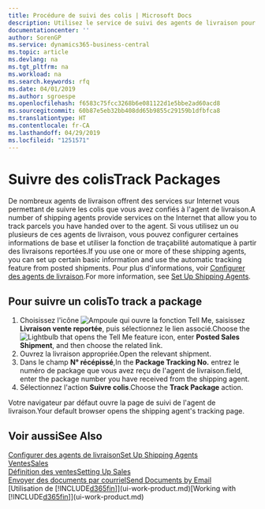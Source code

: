```yaml
---
title: Procédure de suivi des colis | Microsoft Docs
description: Utilisez le service de suivi des agents de livraison pour voir la progression d'une livraison.
documentationcenter: ''
author: SorenGP
ms.service: dynamics365-business-central
ms.topic: article
ms.devlang: na
ms.tgt_pltfrm: na
ms.workload: na
ms.search.keywords: rfq
ms.date: 04/01/2019
ms.author: sgroespe
ms.openlocfilehash: f6583c75fcc3268b6e081122d1e5bbe2ad60acd8
ms.sourcegitcommit: 60b87e5eb32bb408dd65b9855c29159b1dfbfca8
ms.translationtype: HT
ms.contentlocale: fr-CA
ms.lasthandoff: 04/29/2019
ms.locfileid: "1251571"
---
```

# <a name="track-packages"></a><span data-ttu-id="3c3c9-103">Suivre des colis</span><span class="sxs-lookup"><span data-stu-id="3c3c9-103">Track Packages</span></span>
<span data-ttu-id="3c3c9-104">De nombreux agents de livraison offrent des services sur Internet vous permettant de suivre les colis que vous avez confiés à l'agent de livraison.</span><span class="sxs-lookup"><span data-stu-id="3c3c9-104">A number of shipping agents provide services on the Internet that allow you to track parcels you have handed over to the agent.</span></span> <span data-ttu-id="3c3c9-105">Si vous utilisez un ou plusieurs de ces agents de livraison, vous pouvez configurer certaines informations de base et utiliser la fonction de traçabilité automatique à partir des livraisons reportées.</span><span class="sxs-lookup"><span data-stu-id="3c3c9-105">If you use one or more of these shipping agents, you can set up certain basic information and use the automatic tracking feature from posted shipments.</span></span> <span data-ttu-id="3c3c9-106">Pour plus d'informations, voir [Configurer des agents de livraison](sales-how-to-set-up-shipping-agents.md).</span><span class="sxs-lookup"><span data-stu-id="3c3c9-106">For more information, see [Set Up Shipping Agents](sales-how-to-set-up-shipping-agents.md).</span></span>  

## <a name="to-track-a-package"></a><span data-ttu-id="3c3c9-107">Pour suivre un colis</span><span class="sxs-lookup"><span data-stu-id="3c3c9-107">To track a package</span></span>
1. <span data-ttu-id="3c3c9-108">Choisissez l'icône ![Ampoule qui ouvre la fonction Tell Me](media/ui-search/search_small.png "Dites-moi ce que vous voulez faire"), saisissez **Livraison vente reportée**, puis sélectionnez le lien associé.</span><span class="sxs-lookup"><span data-stu-id="3c3c9-108">Choose the ![Lightbulb that opens the Tell Me feature](media/ui-search/search_small.png "Tell me what you want to do") icon, enter **Posted Sales Shipment**, and then choose the related link.</span></span>
2. <span data-ttu-id="3c3c9-109">Ouvrez la livraison appropriée.</span><span class="sxs-lookup"><span data-stu-id="3c3c9-109">Open the relevant shipment.</span></span>
3. <span data-ttu-id="3c3c9-110">Dans le champ **N° récépissé**,</span><span class="sxs-lookup"><span data-stu-id="3c3c9-110">In the **Package Tracking No.**</span></span> <span data-ttu-id="3c3c9-111">entrez le numéro de package que vous avez reçu de l'agent de livraison.</span><span class="sxs-lookup"><span data-stu-id="3c3c9-111">field, enter the package number you have received from the shipping agent.</span></span>
4. <span data-ttu-id="3c3c9-112">Sélectionnez l'action **Suivre colis**.</span><span class="sxs-lookup"><span data-stu-id="3c3c9-112">Choose the **Track Package** action.</span></span>

<span data-ttu-id="3c3c9-113">Votre navigateur par défaut ouvre la page de suivi de l'agent de livraison.</span><span class="sxs-lookup"><span data-stu-id="3c3c9-113">Your default browser opens the shipping agent's tracking page.</span></span>

## <a name="see-also"></a><span data-ttu-id="3c3c9-114">Voir aussi</span><span class="sxs-lookup"><span data-stu-id="3c3c9-114">See Also</span></span>
[<span data-ttu-id="3c3c9-115">Configurer des agents de livraison</span><span class="sxs-lookup"><span data-stu-id="3c3c9-115">Set Up Shipping Agents</span></span>](sales-how-to-set-up-shipping-agents.md)  
[<span data-ttu-id="3c3c9-116">Ventes</span><span class="sxs-lookup"><span data-stu-id="3c3c9-116">Sales</span></span>](sales-manage-sales.md)  
[<span data-ttu-id="3c3c9-117">Définition des ventes</span><span class="sxs-lookup"><span data-stu-id="3c3c9-117">Setting Up Sales</span></span>](sales-setup-sales.md)  
[<span data-ttu-id="3c3c9-118">Envoyer des documents par courriel</span><span class="sxs-lookup"><span data-stu-id="3c3c9-118">Send Documents by Email</span></span>](ui-how-send-documents-email.md)  
<span data-ttu-id="3c3c9-119">[Utilisation de [!INCLUDE[d365fin](includes/d365fin_md.md)]](ui-work-product.md)</span><span class="sxs-lookup"><span data-stu-id="3c3c9-119">[Working with [!INCLUDE[d365fin](includes/d365fin_md.md)]](ui-work-product.md)</span></span>
